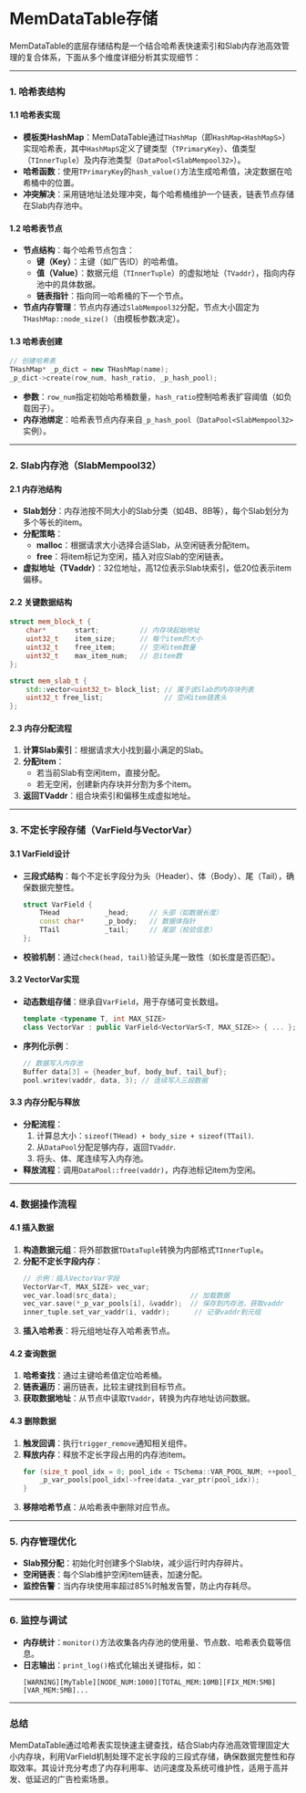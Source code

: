 # MemDataTable存储
MemDataTable的底层存储结构是一个结合哈希表快速索引和Slab内存池高效管理的复合体系，下面从多个维度详细分析其实现细节：

---

### **1. 哈希表结构**
#### **1.1 哈希表实现**
- **模板类HashMap**：MemDataTable通过`THashMap`（即`HashMap<HashMapS>`）实现哈希表，其中`HashMapS`定义了键类型（`TPrimaryKey`）、值类型（`TInnerTuple`）及内存池类型（`DataPool<SlabMempool32>`）。
- **哈希函数**：使用`TPrimaryKey`的`hash_value()`方法生成哈希值，决定数据在哈希桶中的位置。
- **冲突解决**：采用链地址法处理冲突，每个哈希桶维护一个链表，链表节点存储在Slab内存池中。

#### **1.2 哈希表节点**
- **节点结构**：每个哈希节点包含：
  - **键（Key）**：主键（如广告ID）的哈希值。
  - **值（Value）**：数据元组（`TInnerTuple`）的虚拟地址（`TVaddr`），指向内存池中的具体数据。
  - **链表指针**：指向同一哈希桶的下一个节点。
- **节点内存管理**：节点内存通过`SlabMempool32`分配，节点大小固定为`THashMap::node_size()`（由模板参数决定）。

#### **1.3 哈希表创建**
```cpp
// 创建哈希表
THashMap* _p_dict = new THashMap(name);
_p_dict->create(row_num, hash_ratio, _p_hash_pool);
```
- **参数**：`row_num`指定初始哈希桶数量，`hash_ratio`控制哈希表扩容阈值（如负载因子）。
- **内存池绑定**：哈希表节点内存来自`_p_hash_pool`（`DataPool<SlabMempool32>`实例）。

---

### **2. Slab内存池（SlabMempool32）**
#### **2.1 内存池结构**
- **Slab划分**：内存池按不同大小的Slab分类（如4B、8B等），每个Slab划分为多个等长的item。
- **分配策略**：
  - **malloc**：根据请求大小选择合适Slab，从空闲链表分配item。
  - **free**：将item标记为空闲，插入对应Slab的空闲链表。
- **虚拟地址（TVaddr）**：32位地址，高12位表示Slab块索引，低20位表示item偏移。

#### **2.2 关键数据结构**
```cpp
struct mem_block_t {
    char*       start;          // 内存块起始地址
    uint32_t    item_size;      // 每个item的大小
    uint32_t    free_item;      // 空闲item数量
    uint32_t    max_item_num;   // 总item数
};

struct mem_slab_t {
    std::vector<uint32_t> block_list; // 属于该Slab的内存块列表
    uint32_t free_list;               // 空闲item链表头
};
```

#### **2.3 内存分配流程**
1. **计算Slab索引**：根据请求大小找到最小满足的Slab。
2. **分配item**：
   - 若当前Slab有空闲item，直接分配。
   - 若无空闲，创建新内存块并分割为多个item。
3. **返回TVaddr**：组合块索引和偏移生成虚拟地址。

---

### **3. 不定长字段存储（VarField与VectorVar）**
#### **3.1 VarField设计**
- **三段式结构**：每个不定长字段分为头（Header）、体（Body）、尾（Tail），确保数据完整性。
  ```cpp
  struct VarField {
      THead           _head;     // 头部（如数据长度）
      const char*     _p_body;   // 数据体指针
      TTail           _tail;     // 尾部（校验信息）
  };
  ```
- **校验机制**：通过`check(head, tail)`验证头尾一致性（如长度是否匹配）。

#### **3.2 VectorVar实现**
- **动态数组存储**：继承自`VarField`，用于存储可变长数组。
  ```cpp
  template <typename T, int MAX_SIZE>
  class VectorVar : public VarField<VectorVarS<T, MAX_SIZE>> { ... };
  ```
- **序列化示例**：
  ```cpp
  // 数据写入内存池
  Buffer data[3] = {header_buf, body_buf, tail_buf};
  pool.writev(vaddr, data, 3); // 连续写入三段数据
  ```

#### **3.3 内存分配与释放**
- **分配流程**：
  1. 计算总大小：`sizeof(THead) + body_size + sizeof(TTail)`.
  2. 从`DataPool`分配足够内存，返回`TVaddr`.
  3. 将头、体、尾连续写入内存池。
- **释放流程**：调用`DataPool::free(vaddr)`，内存池标记item为空闲。

---

### **4. 数据操作流程**
#### **4.1 插入数据**
1. **构造数据元组**：将外部数据`TDataTuple`转换为内部格式`TInnerTuple`。
2. **分配不定长字段内存**：
   ```cpp
   // 示例：插入VectorVar字段
   VectorVar<T, MAX_SIZE> vec_var;
   vec_var.load(src_data);                  // 加载数据
   vec_var.save(*_p_var_pools[i], &vaddr);  // 保存到内存池，获取vaddr
   inner_tuple.set_var_vaddr(i, vaddr);      // 记录vaddr到元组
   ```
3. **插入哈希表**：将元组地址存入哈希表节点。

#### **4.2 查询数据**
1. **哈希查找**：通过主键哈希值定位哈希桶。
2. **链表遍历**：遍历链表，比较主键找到目标节点。
3. **获取数据地址**：从节点中读取`TVaddr`，转换为内存地址访问数据。

#### **4.3 删除数据**
1. **触发回调**：执行`trigger_remove`通知相关组件。
2. **释放内存**：释放不定长字段占用的内存池item。
   ```cpp
   for (size_t pool_idx = 0; pool_idx < TSchema::VAR_POOL_NUM; ++pool_idx) {
       _p_var_pools[pool_idx]->free(data._var_ptr(pool_idx));
   }
   ```
3. **移除哈希节点**：从哈希表中删除对应节点。

---

### **5. 内存管理优化**
- **Slab预分配**：初始化时创建多个Slab块，减少运行时内存碎片。
- **空闲链表**：每个Slab维护空闲item链表，加速分配。
- **监控告警**：当内存块使用率超过85%时触发告警，防止内存耗尽。

---

### **6. 监控与调试**
- **内存统计**：`monitor()`方法收集各内存池的使用量、节点数、哈希表负载等信息。
- **日志输出**：`print_log()`格式化输出关键指标，如：
  ```
  [WARNING][MyTable][NODE_NUM:1000][TOTAL_MEM:10MB][FIX_MEM:5MB][VAR_MEM:5MB]...
  ```

---

### **总结**
MemDataTable通过哈希表实现快速主键查找，结合Slab内存池高效管理固定大小内存块，利用VarField机制处理不定长字段的三段式存储，确保数据完整性和存取效率。其设计充分考虑了内存利用率、访问速度及系统可维护性，适用于高并发、低延迟的广告检索场景。
